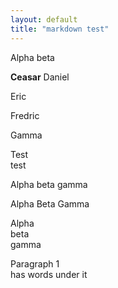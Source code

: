 ```yaml
---
layout: default
title: "markdown test"
---
```



Alpha
beta



**Ceasar**
Daniel


Eric

Fredric


Gamma

Test  
test


Alpha 
beta
gamma

Alpha 
Beta 
Gamma

Alpha  
beta  
gamma


Paragraph 1\
has words under it
